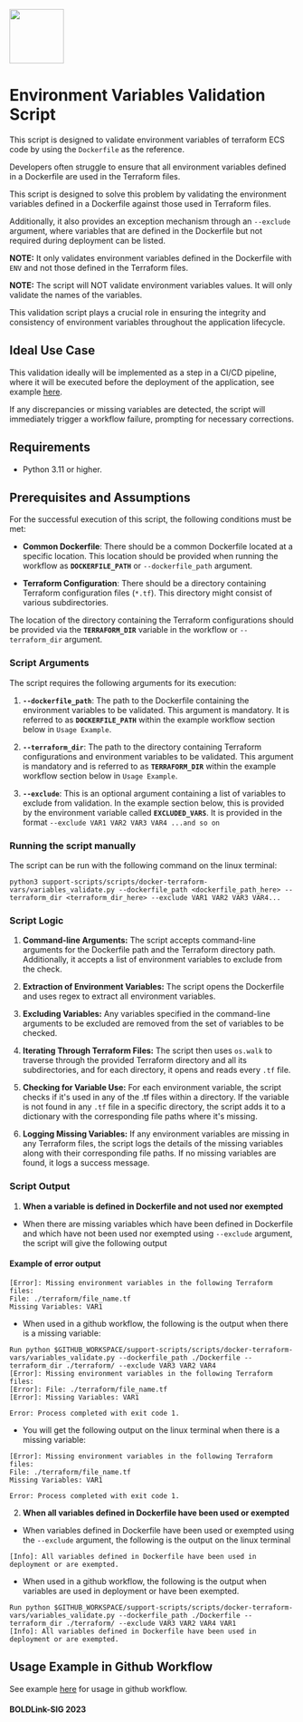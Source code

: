 [<img src="https://avatars.githubusercontent.com/u/25388280?s=200&v=4" width="96"/>](https://boldlink.io)

# Environment Variables Validation Script

This script is designed to validate environment variables of terraform ECS code by using the `Dockerfile` as the reference.

Developers often struggle to ensure that all environment variables defined in a Dockerfile are used in the Terraform files. 

This script is designed to solve this problem by validating the environment variables defined in a Dockerfile against those used in Terraform files. 

Additionally, it also provides an exception mechanism through an `--exclude` argument, where variables that are defined in the Dockerfile but not required during deployment can be listed.

**NOTE:** It only validates environment variables defined in the Dockerfile with `ENV` and not those defined in the Terraform files.

**NOTE:** The script will NOT validate environment variables values. It will only validate the names of the variables.

This validation script plays a crucial role in ensuring the integrity and consistency of environment variables throughout the application lifecycle. 

## Ideal Use Case

This validation ideally will be implemented as a step in a CI/CD pipeline, where it will be executed before the deployment of the application, see example [here](./examples/github_actions/validate_env_vars.yml).

If any discrepancies or missing variables are detected, the script will immediately trigger a workflow failure, prompting for necessary corrections. 

## Requirements

* Python 3.11 or higher.

## Prerequisites and Assumptions

For the successful execution of this script, the following conditions must be met:

- **Common Dockerfile**: There should be a common Dockerfile located at a specific location. This location should be provided when running the workflow as **`DOCKERFILE_PATH`** or `--dockerfile_path` argument.

- **Terraform Configuration**: There should be a directory containing Terraform configuration files (`*.tf`). This directory might consist of various subdirectories. 

The location of the directory containing the Terraform configurations should be provided via the **`TERRAFORM_DIR`** variable in the workflow or `--terraform_dir` argument.

### Script Arguments
The script requires the following arguments for its execution:

1. **`--dockerfile_path`**: The path to the Dockerfile containing the environment variables to be validated. This argument is mandatory. It is referred to as **`DOCKERFILE_PATH`** within the example workflow section below in `Usage Example`.

2. **`--terraform_dir`**: The path to the directory containing Terraform configurations and environment variables to be validated. This argument is mandatory and is referred to as **`TERRAFORM_DIR`** within the example workflow section below in `Usage Example`.

3. **`--exclude`**: This is an optional argument containing a list of variables to exclude from validation. In the example section below, this is provided by the environment variable called  **`EXCLUDED_VARS`**. It is provided in the format `--exclude VAR1 VAR2 VAR3 VAR4 ...and so on`

### Running the script manually
The script can be run with the following command on the linux terminal:

```console
python3 support-scripts/scripts/docker-terraform-vars/variables_validate.py --dockerfile_path <dockerfile_path_here> --terraform_dir <terraform_dir_here> --exclude VAR1 VAR2 VAR3 VAR4...
```

### Script Logic

1. **Command-line Arguments:** The script accepts command-line arguments for the Dockerfile path and the Terraform directory path. Additionally, it accepts a list of environment variables to exclude from the check.

2. **Extraction of Environment Variables:** The script opens the Dockerfile and uses regex to extract all environment variables.

3. **Excluding Variables:** Any variables specified in the command-line arguments to be excluded are removed from the set of variables to be checked.

4. **Iterating Through Terraform Files:** The script then uses `os.walk` to traverse through the provided Terraform directory and all its subdirectories, and for each directory, it opens and reads every `.tf` file.

5. **Checking for Variable Use:** For each environment variable, the script checks if it's used in any of the .tf files within a directory. If the variable is not found in any `.tf` file in a specific directory, the script adds it to a dictionary with the corresponding file paths where it's missing.

6. **Logging Missing Variables:** If any environment variables are missing in any Terraform files, the script logs the details of the missing variables along with their corresponding file paths. If no missing variables are found, it logs a success message.

### Script Output
1. **When a variable is defined in Dockerfile and not used nor exempted**

- When there are missing variables which have been defined in Dockerfile and which have not been used nor exempted using `--exclude` argument, the script will give the following output

#### Example of error output
```console
[Error]: Missing environment variables in the following Terraform files:
File: ./terraform/file_name.tf
Missing Variables: VAR1

```

- When used in a github workflow, the following is the output when there is a missing variable:

```console
Run python $GITHUB_WORKSPACE/support-scripts/scripts/docker-terraform-vars/variables_validate.py --dockerfile_path ./Dockerfile --terraform_dir ./terraform/ --exclude VAR3 VAR2 VAR4
[Error]: Missing environment variables in the following Terraform files:
[Error]: File: ./terraform/file_name.tf
[Error]: Missing Variables: VAR1

Error: Process completed with exit code 1.
```

- You will get the following output on the linux terminal when there is a missing variable:
```console
[Error]: Missing environment variables in the following Terraform files:
File: ./terraform/file_name.tf
Missing Variables: VAR1

Error: Process completed with exit code 1.
```

2. **When all variables defined in Dockerfile have been used or exempted**

- When variables defined in Dockerfile have been used or exempted using the `--exclude` argument, the following is the output on the linux terminal

```console
[Info]: All variables defined in Dockerfile have been used in deployment or are exempted.
```

- When used in a github workflow, the following is the output when variables are used in deployment or have been exempted.

```console
Run python $GITHUB_WORKSPACE/support-scripts/scripts/docker-terraform-vars/variables_validate.py --dockerfile_path ./Dockerfile --terraform_dir ./terraform/ --exclude VAR3 VAR2 VAR4 VAR1
[Info]: All variables defined in Dockerfile have been used in deployment or are exempted.
```

## Usage Example in Github Workflow

See example [here](./examples/github_actions/validate_env_vars.yml) for usage in github workflow.

#### BOLDLink-SIG 2023
